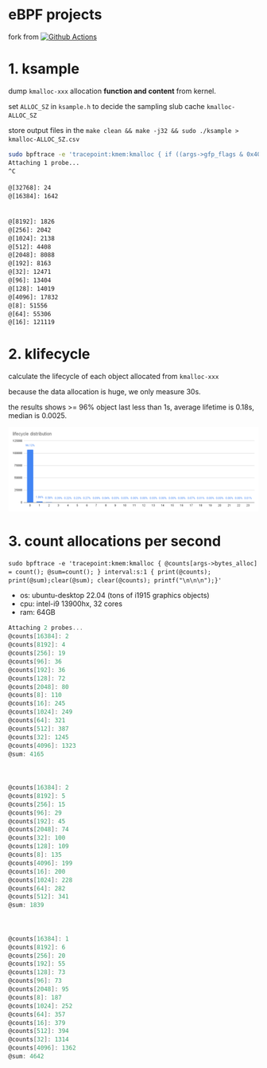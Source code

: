 # eBPF projects

fork from [![Github Actions](https://github.com/libbpf/libbpf-bootstrap/actions/workflows/build.yml/badge.svg)](https://github.com/libbpf/libbpf-bootstrap/actions/workflows/build.yml)



# 1. ksample

 dump `kmalloc-xxx` allocation **function and content** from kernel.

 set `ALLOC_SZ` in `ksample.h` to decide the sampling slub cache `kmalloc-ALLOC_SZ`

 store output files in the `make clean && make -j32 && sudo ./ksample > kmalloc-ALLOC_SZ.csv`

```sh
sudo bpftrace -e 'tracepoint:kmem:kmalloc { if ((args->gfp_flags & 0x400011) == 0){ @[args->bytes_alloc]=count(); }}'
Attaching 1 probe...
^C

@[32768]: 24
@[16384]: 1642


@[8192]: 1826
@[256]: 2042
@[1024]: 2138
@[512]: 4408
@[2048]: 8088
@[192]: 8163
@[32]: 12471
@[96]: 13404
@[128]: 14019
@[4096]: 17832
@[8]: 51556
@[64]: 55306
@[16]: 121119
```

# 2. klifecycle

calculate the lifecycle of each object allocated from `kmalloc-xxx`

because the data allocation is huge, we only measure 30s.

the results shows >= 96% object last less than 1s, average lifetime is 0.18s, median is 0.0025.

![distribution](../figs/lifecycle%20distribution.png)


# 3. count allocations per second

`sudo bpftrace -e 'tracepoint:kmem:kmalloc { @counts[args->bytes_alloc] = count(); @sum=count(); } interval:s:1 { print(@counts); print(@sum);clear(@sum); clear(@counts); printf("\n\n\n");}'`

- os: ubuntu-desktop 22.04 (tons of i1915 graphics objects)
- cpu: intel-i9 13900hx, 32 cores
- ram: 64GB


```c
Attaching 2 probes...
@counts[16384]: 2
@counts[8192]: 4
@counts[256]: 19
@counts[96]: 36
@counts[192]: 36
@counts[128]: 72
@counts[2048]: 80
@counts[8]: 110
@counts[16]: 245
@counts[1024]: 249
@counts[64]: 321
@counts[512]: 387
@counts[32]: 1245
@counts[4096]: 1323
@sum: 4165



@counts[16384]: 2
@counts[8192]: 5
@counts[256]: 15
@counts[96]: 29
@counts[192]: 45
@counts[2048]: 74
@counts[32]: 100
@counts[128]: 109
@counts[8]: 135
@counts[4096]: 199
@counts[16]: 200
@counts[1024]: 228
@counts[64]: 282
@counts[512]: 341
@sum: 1839



@counts[16384]: 1
@counts[8192]: 6
@counts[256]: 20
@counts[192]: 55
@counts[128]: 73
@counts[96]: 73
@counts[2048]: 95
@counts[8]: 187
@counts[1024]: 252
@counts[64]: 357
@counts[16]: 379
@counts[512]: 394
@counts[32]: 1314
@counts[4096]: 1362
@sum: 4642

```